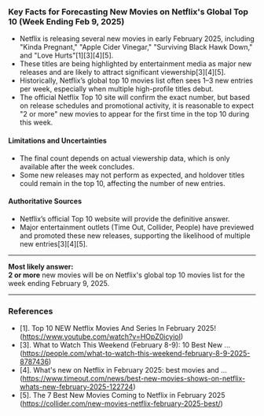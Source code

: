### Key Facts for Forecasting New Movies on Netflix's Global Top 10 (Week Ending Feb 9, 2025)

- Netflix is releasing several new movies in early February 2025, including "Kinda Pregnant," "Apple Cider Vinegar," "Surviving Black Hawk Down," and "Love Hurts"[1][3][4][5].
- These titles are being highlighted by entertainment media as major new releases and are likely to attract significant viewership[3][4][5].
- Historically, Netflix’s global top 10 movies list often sees 1–3 new entries per week, especially when multiple high-profile titles debut.
- The official Netflix Top 10 site will confirm the exact number, but based on release schedules and promotional activity, it is reasonable to expect "2 or more" new movies to appear for the first time in the top 10 during this week.

#### Limitations and Uncertainties
- The final count depends on actual viewership data, which is only available after the week concludes.
- Some new releases may not perform as expected, and holdover titles could remain in the top 10, affecting the number of new entries.

#### Authoritative Sources
- Netflix’s official Top 10 website will provide the definitive answer.
- Major entertainment outlets (Time Out, Collider, People) have previewed and promoted these new releases, supporting the likelihood of multiple new entries[3][4][5].

---

**Most likely answer:**  
**2 or more** new movies will be on Netflix's global top 10 movies list for the week ending February 9, 2025.

---

### References

- [1]. Top 10 NEW Netflix Movies And Series In February 2025! (https://www.youtube.com/watch?v=HOpZ0icyioI)
- [3]. What to Watch This Weekend (February 8-9): 10 Best New ... (https://people.com/what-to-watch-this-weekend-february-8-9-2025-8787436)
- [4]. What's new on Netflix in February 2025: best movies and ... (https://www.timeout.com/news/best-new-movies-shows-on-netflix-whats-new-february-2025-122724)
- [5]. The 7 Best New Movies Coming to Netflix in February 2025 (https://collider.com/new-movies-netflix-february-2025-best/)